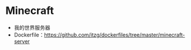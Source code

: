 # Minecraft

- 我的世界服务器
- Dockerfile：https://github.com/itzg/dockerfiles/tree/master/minecraft-server

